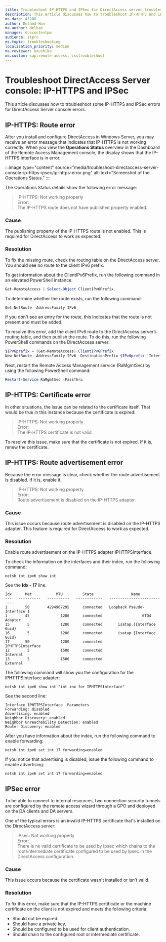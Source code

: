 ```yaml
---
title: Troubleshoot IP-HTTPS and IPSec for DirectAccess server troubleshooting
description: This article discusses how to troubleshoot IP-HTTPS and IPSec for DirectAccess server troubleshooting.
ms.date: 45286
author: Deland-Han
ms.author: delhan
manager: dcscontentpm
audience: itpro
ms.topic: troubleshooting
localization_priority: medium
ms.reviewer: kaushika
ms.custom: sap:remote-access, csstroubleshoot
---
```

# Troubleshoot DirectAccess Server console: IP-HTTPS and IPSec

This article discusses how to troubleshoot some IP-HTTPS and IPSec errors for DirectAccess Server console errors.

## IP-HTTPS: Route error

After you install and configure DirectAccess in Windows Server, you may receive an error message that indicates that IP-HTTPS is not working correctly. When you view the **Operations Status** overview in the Dashboard of the Remote Access Management console, the display shows that the IP-HTTPS interface is in error.

:::image type="content" source="media/troubleshoot-directaccess-server-console-ip-https-ipsec/ip-https-error.png" alt-text="Screenshot of the Operations Status." :::

The Operations Status details show the following error message:

> IP-HTTPS: Not working properly  
> Error:  
> The IP-HTTPS route does not have published property enabled.

### Cause

The publishing property of the IP-HTTPS route is not enabled. This is required for DirectAccess to work as expected.

### Resolution

To fix the missing route, check the routing table on the DirectAccess server. You should see no route to the client IPv6 prefix.

To get information about the ClientIPv6Prefix, run the following command in an elevated PowerShell instance:

```powershell
Get-RemoteAccess | Select-Object ClientIPv6Prefix.
```

To determine whether the route exists, run the following command:

```powershell
Get-NetRoute -AddressFamily IPv6
```

If you don't see an entry for the route, this indicates that the route is not present and must be added.

To resolve this error, add the client IPv6 route to the DirectAccess server’s routing table, and then publish the route. To do this, run the following PowerShell commands on the DirectAccess server:

```powershell
$IPv6prefix = (Get-RemoteAccess).ClientIPv6Prefix 
New-NetRoute -AddressFamily IPv6 -DestinationPrefix $IPv6prefix -InterfaceAlias “Microsoft IP-HTTPS Platform Interface” -Publish Yes 
```

Next, restart the Remote Access Management service (RaMgmtSvc) by using the following PowerShell command:

```powershell
Restart-Service RaMgmtSvc -PassThru 
```

## IP-HTTPS: Certificate error

In other situations, the issue can be related to the certificate itself. That would be true in this instance because the certificate is expired:

> IP-HTTPS: Not working properly  
> Error:  
> The IP-HTTPS certificate is not valid.

To resolve this issue, make sure that the certificate is not expired. If it is, renew the certificate.

## IP-HTTPS: Route advertisement error

Because the error message is clear, check whether the route advertisement is disabled. If it is, enable it.

> IP-HTTPS: Not working property  
> Error:  
> Route advertisement is disabled on the IP-HTTPS adapter.

### Cause

This issue occurs because route advertisement is disabled on the IP-HTTPS adapter. This feature is required for DirectAccess to work as expected.

### Resolution

Enable route advertisement on the IP-HTTPS adapter IPHTTPSInterface.

To check the information on the interfaces and their index, run the following command:

```console
netsh int ipv6 show int
```

See the **Idx - 17** line.

```output
Idx      Met           MTU         State                 Name 
---   ----------   ----------   ------------   --------------------------- 
1        50        4294967295      connected   Loopback Pseudo-Interface 1 
1        45              1280      connected                  6TO4 Adapter 
15        5              1280      connected       isatap.{Interface Guid} 
16        5              1280      connected       isatap.{Interface Guid}
17       50              1280      connected              IPHTTPSInterface 
12        5              1500      connected                      Internal 
13        5              1500      connected                      External 
```

The following command will show you the configuration for the IPHTTPSInterface adapter:

```console
netsh int ipv6 show int "int inx for IPHTTPSInterface"
```

See the second line:

```output
Interface IPHTTPSInterface  Parameters
Forwarding: disabled
Advertising: enabled
Neighbor Discovery: enabled
Neighbor Unreachability Detection: enabled
Router Discovery: enabled
```

After you have information about the index, run the following command to enable forwarding:

```console
netsh int ipv6 set int 17 forwarding=enabled
```

If you notice that advertising is disabled, issue the following command to enable advertising:

```console
netsh int ipv6 set int 17 forwarding=enabled
```

## IPSec error

To be able to connect to internal resources, two connection security tunnels are configured by the remote access wizard through a GPO and deployed on the DA clients and DA servers.

One of the typical errors is an invalid IP-HTTPS certificate that's installed on the DirectAccess server:

> IPsec: Not working properly  
> Error:  
> There is no valid certificate to be used by Ipsec which chains to the root/intermediate certificate configured to be used by Ipsec in the DirectAccess configuration.

### Cause

This issue occurs because the certificate wasn't installed or isn't valid.

### Resolution

To fix this error, make sure that the IP-HTTPS certificate or the machine certificate on the client is not expired and meets the following criteria:

- Should not be expired.
- Should have a private key.
- Should be configured to be used for client authentication.
- Should chain to the configured root or intermediate certificate.
